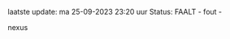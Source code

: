 laatste update: 
ma 25-09-2023 23:20   uur 
Status: FAALT - fout - 
<div class="service R">nexus</div>